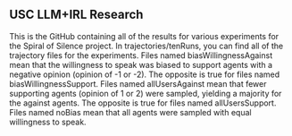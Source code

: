 ## USC LLM+IRL Research ##

This is the GitHub containing all of the results for various experiments for the Spiral of Silence project. In trajectories/tenRuns, you can find all of the trajectory files for the experiments. Files named biasWillingnessAgainst mean that the willingness to speak was biased to support agents with a negative opinion (opinion of -1 or -2). The opposite is true for files named biasWillingnessSupport. Files named allUsersAgainst mean that fewer supporting agents (opinion of 1 or 2) were sampled, yielding a majority for the against agents. The opposite is true for files named allUsersSupport. Files named noBias mean that all agents were sampled with equal willingness to speak.
